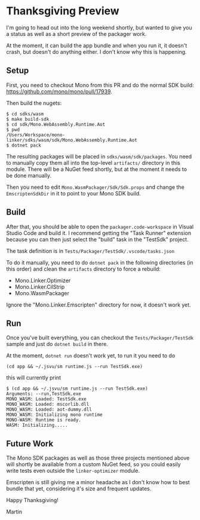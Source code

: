 # Thanksgiving Preview

I'm going to head out into the long weekend shortly, but wanted to give you a status as well as a short preview of the packager work.

At the moment, it can build the app bundle and when you run it, it doesn't crash, but doesn't do anything either.  I don't know why this is happening.

## Setup

First, you need to checkout Mono from this PR and do the normal SDK build: https://github.com/mono/mono/pull/17939.

Then build the nugets:

```
$ cd sdks/wasm
$ make build-sdk
$ cd sdk/Mono.WebAssembly.Runtime.Aot
$ pwd
/Users/Workspace/mono-linker/sdks/wasm/sdk/Mono.WebAssembly.Runtime.Aot
$ dotnet pack
```

The resulting packages will be placed in `sdks/wasm/sdk/packages`.  You need to manually copy them all into the top-level `artifacts/` directory in this module.  There will be a NuGet feed shortly, but at the moment it needs to be done manually.

Then you need to edit `Mono.WasmPackager/Sdk/Sdk.props` and change the `EmscriptenSdkDir` in it to point to your Mono SDK build.

## Build

After that, you should be able to open the `packager.code-workspace` in Visual Studio Code and build it.  I recommend getting the "Task Runner" extension because you can then just select the "build" task in the "TestSdk" project.

The task definition is in `Tests/Packager/TestSdk/.vscode/tasks.json`

To do it manually, you need to do `dotnet pack` in the following directories (in this order) and clean the `artifacts` directory to force a rebuild:

* Mono.Linker.Optimizer
* Mono.Linker.CilStrip
* Mono.WasmPackager

Ignore the "Mono.Linker.Emscripten" directory for now, it doesn't work yet.

## Run

Once you've built everything, you can checkout the `Tests/Packager/TestSdk` sample and just do `dotnet build` in there.

At the moment, `dotnet run` doesn't work yet, to run it you need to do

```
(cd app && ~/.jsvu/sm runtime.js --run TestSdk.exe)
```

this will currently print

```
$ (cd app && ~/.jsvu/sm runtime.js --run TestSdk.exe)
Arguments: --run,TestSdk.exe
MONO_WASM: Loaded: TestSdk.exe
MONO_WASM: Loaded: mscorlib.dll
MONO_WASM: Loaded: aot-dummy.dll
MONO_WASM: Initializing mono runtime
MONO-WASM: Runtime is ready.
WASM: Initializing.....
```

## Future Work

The Mono SDK packages as well as those three projects mentioned above will shortly be available from a custom NuGet feed, so you could easily write tests even outside the `linker-optimizer` module.

Emscripten is still giving me a minor headache as I don't know how to best bundle that yet, considering it's size and frequent updates.

Happy Thanksgiving!

Martin
